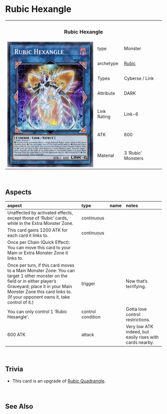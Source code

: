 # Rubic Hexangle

<table>
  <tr>
    <th colspan="3"> <h3> Rubic Hexangle </h3> </th>
  </tr>
  <tr>
    <td rowspan="8"> <img src="../../../../.assets/cards/link/Rubic Hexangle.png" width="320px"> </td>
  </tr>
  <tr>
    <td> type </td>
    <td> Monster </td>
  </tr>
  <tr>
    <td> archetype </td>
    <td> <a href="../../../archetypes/Rubic.md">Rubic</a> </td>
  </tr>
  <tr>
    <td> Types </td>
    <td> Cyberse / Link </td>
  </tr>
  <tr>
    <td> Attribute </td>
    <td> DARK </td>
  </tr>
  <tr>
    <td> Link Rating </td>
    <td> Link-6 </td>
  </tr>
  <tr>
    <td> ATK </td>
    <td> 600 </td>
  </tr>
  <tr>
    <td> Material </td>
    <td> 3 ‘Rubic’ Monsters </td>
  </tr>
</table>


<br>


## Aspects

| aspect | type | name | notes |
| :----- | :--- | :--- | :---- |
| Unaffected by activated effects, except those of ‘Rubic’ cards, while in the Extra Monster Zone. | continuous | | |
| This card gains 1200 ATK for each card it links to. | continuous | |
| Once per Chain (Quick Effect): You can move this card to your Main or Extra Monster Zone it links to. | | |
| Once per turn, if this card moves to a Main Monster Zone: You can target 1 other monster on the field or in either player’s Graveyard; place it in your Main Monster Zone this card links to. (If your opponent owns it, take control of it.) | trigger | | Now that’s terrifying. |
| You can only control 1 ‘Rubic Hexangle’. | control condition | | Gotta love control restrictions. |
| 600 ATK | attack | | Very low ATK indeed, but easily rises with cards nearby. |


<br>


## Trivia

- This card is an upgrade of [Rubic Quadrangle](Rubic%20Quadrangle.md).


<br>


## See Also
